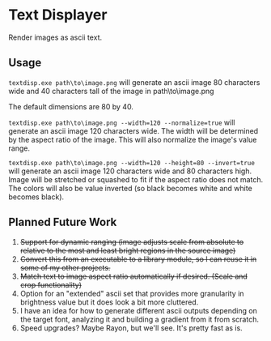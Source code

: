# Text Displayer

Render images as ascii text.

## Usage

```textdisp.exe path\to\image.png```
will generate an ascii image 80 characters wide and 40 characters tall of the image in path\to\image.png

The default dimensions are 80 by 40.

```textdisp.exe path\to\image.png --width=120 --normalize=true```
will generate an ascii image 120 characters wide.
The width will be determined by the aspect ratio of the image.
This will also normalize the image's value range.

```textdisp.exe path\to\image.png --width=120 --height=80 --invert=true```
will generate an ascii image 120 characters wide and 80 characters high.
Image will be stretched or squashed to fit if the aspect ratio does not match.
The colors will also be value inverted (so black becomes white and white becomes black).

## Planned Future Work

1. ~~Support for dynamic ranging (image adjusts scale from absolute to relative to the most and least bright regions in the source image)~~
2. ~~Convert this from an executable to a library module, so I can reuse it in some of my other projects.~~
3. ~~Match text to image aspect ratio automatically if desired. (Scale and crop functionality)~~
4. Option for an "extended" ascii set that provides more granularity in brightness value but it does look a bit more cluttered.
5. I have an idea for how to generate different ascii outputs depending on the target font, analyzing it and building a gradient from it from scratch.
6. Speed upgrades? Maybe Rayon, but we'll see. It's pretty fast as is.
